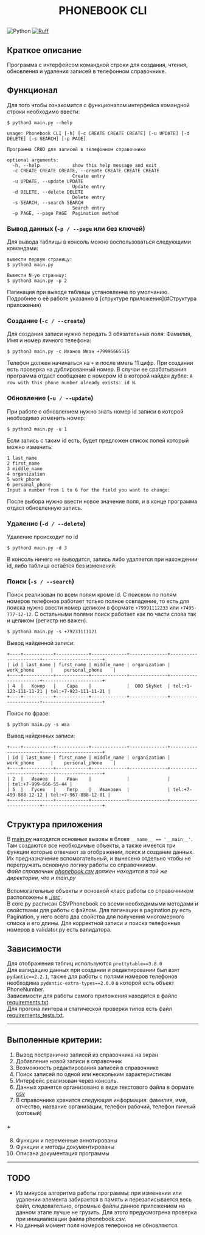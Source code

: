 # <p align="center">PHONEBOOK CLI</p>

![Python](https://img.shields.io/badge/python-3.9-blue?logo=python&logoColor=FFE873)
[![Ruff](https://img.shields.io/endpoint?url=https://raw.githubusercontent.com/charliermarsh/ruff/main/assets/badge/v2.json)](https://github.com/astral-sh/ruff)

## Краткое описание
Программа с интерфейсом командной строки для создания, чтения, обновления и удаления записей в телефонном справочнике.

## Функционал
Для того чтобы ознакомится с функционалом интерфейса командной строки необходимо ввести:
```commandline
$ python3 main.py --help
```
```commandline
usage: Phonebook CLI [-h] [-c CREATE CREATE CREATE] [-u UPDATE] [-d DELETE] [-s SEARCH] [-p PAGE]

Программа CRUD для записей в телефонном справочнике

optional arguments:
  -h, --help            show this help message and exit
  -c CREATE CREATE CREATE, --create CREATE CREATE CREATE
                        Create entry
  -u UPDATE, --update UPDATE
                        Update entry
  -d DELETE, --delete DELETE
                        Delete entry
  -s SEARCH, --search SEARCH
                        Search entry
  -p PAGE, --page PAGE  Pagination method
```
### Вывод данных (`-p / --page` или без ключей)
Для вывода таблицы в консоль можно воспользоваться следующими командами:
```commandline
вывести первую страницу:
$ python3 main.py 

Вывести N-ую страницу:
$ python3 main.py -p 2
```
Пагинация при выводе таблицы установленна по умолчанию. Подробнее о её работе указанно в [структуре приложения](#Структура приложения)

### Создание (`-с / --create`)
Для создания записи нужно передать 3 обязательных поля: Фамилия, Имя и номер личного телефона:
```commandline
$ python3 main.py -c Иванов Иван +79996665515
```
Телефон должен начинаться на `+` и после иметь 11 цифр.
При создании есть проверка на дублированный номер. В случаи ее срабатывания программа отдаст сообщение с номером id
в которой найден дубле: `A row with this phone number already exists: id N`.

### Обновление (`-u / --update`)
При работе с обновлением нужно знать номер id записи в которой необходимо изменить номер:
```commandline
$ python3 main.py -u 1
```
Если запись с таким id есть, будет предложен список полей который можно изменить:
```commandline
1 last_name
2 first_name
3 middle_name
4 organization
5 work_phone
6 personal_phone
Input a number from 1 to 6 for the field you want to change:
```
После выбора нужно ввести новое значение поля, и в конце программа отдаст обновленную запись.

### Удаление (`-d / --delete`)
Удаление происходит по id
```commandline
$ python3 main.py -d 3
```
В консоль ничего не выводится, запись либо удаляется при нахождении id, либо таблица остаётся без изменений.

### Поиск (`-s / --search`)
Поиск реализован по всем полям кроме id. С поиском по полям номеров телефонов работает только полное совпадение,
то есть для поиска нужно ввести номер целиком в формате `+79991112233` или `+7495-777-12-12`. С остальными полями поиск
работает как по части слова так и целиком (регистр не важен).
```commandline
$ python3 main.py -s +79231111121
```
Вывод найденной записи:
```commandline
+----+-----------+------------+-------------+--------------+----------------------+----------------------+
| id | last_name | first_name | middle_name | organization |      work_phone      |    personal_phone    |
+----+-----------+------------+-------------+--------------+----------------------+----------------------+
| 4  |   Конор   |    Сара    |             |  OOO SkyNet  | tel:+1-123-111-11-21 | tel:+7-923-111-11-21 |
+----+-----------+------------+-------------+--------------+----------------------+----------------------+
```
Поиск по фразе:
```commandline
$ python main.py -s ива
```
Вывод найденных записи:
```commandline
+----+-----------+------------+-------------+--------------+----------------------+----------------------+
| id | last_name | first_name | middle_name | organization |      work_phone      |    personal_phone    |
+----+-----------+------------+-------------+--------------+----------------------+----------------------+
| 2  |   Иванов  |    Иван    |             |              |                      | tel:+7-999-666-55-44 |
| 5  |   Гусев   |    Петр    |   Иванович  |              | tel:+7-499-888-12-12 | tel:+7-967-888-12-01 |
+----+-----------+------------+-------------+--------------+----------------------+----------------------+
```

## Структура приложения
В [main.py](./main.py) находятся основные вызовы в блоке `__name__ == '__main__'`. Там создаются все необходимые объекты, 
а также имеется три функции которые отвечают за отображении, поиск и создание данных. Их предназначение вспомогательный,
и вынесено отдельно чтобы не перегружать основную логику работы со справочником.\
_Файл справочник [phonebook.csv](./phonebook.csv) должен находится в той же директории, что и main.py_\
\
Вспомогательные объекты и основной класс работы со справочником расположены в [./src](./src).\
В core.py расписан CSVPhonebook со всеми необходимыми методами и свойствами для работы с файлом. 
Для пагинации в pagination.py есть Pagination, у него всего два свойства для получения многомерного списка и его длины.
Для корректной записи и поиска телефонных номеров в validator.py есть валидатора.

## Зависимости
Для отображения таблиц используются `prettytable==3.8.0`\
Для валидацию данных при создании и редактировании был взят `pydantic==2.2.1`, также для работы с полями номеров 
телефонов необходима `pydantic-extra-types==2.0.0` в которой есть объект PhoneNumber.\
Зависимости для работы самого приложения находятся в файле [requirements.txt](./requirements.txt).\
Для прогона линтера и статической проверки типов есть файл [requirements_tests.txt](./requirements_tests.txt).


___
## Выполенные критерии:
1. Вывод постранично записей из справочника на экран
2. Добавление новой записи в справочник
3. Возможность редактирования записей в справочнике
4. Поиск записей по одной или нескольким характеристикам
5. Интерфейс реализован через консоль.
6. Данных хранятся организовано в виде текстового файла в формате [csv](./phonebook.csv)
7. В справочнике хранится следующая информация: фамилия, имя, отчество, название организации, телефон рабочий, телефон личный (сотовый)
#### +
8. Функции и переменные аннотированы
9. Функции и методы документированы
10. Описана документация программы
___
## TODO

* Из минусов алгоритма работы программы: при изменении или удалении элемента забирается в память и перезаписывается весь файл, следовательно, огромные файлы данное приложением на данном этапе лучше не грузить. 
Для этого предусмотрена проверка при инициализации файла phonebook.csv.
* На данный момент поля номеров телефонов не обновляются.